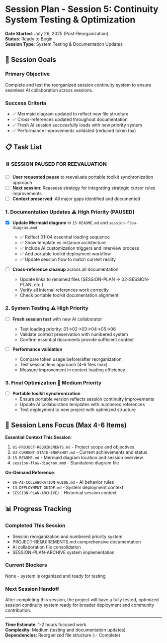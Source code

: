 # Session Plan - Session 5: Continuity System Testing & Optimization

**Date Started**: July 26, 2025 (Post-Reorganization)  
**Status**: Ready to Begin  
**Session Type**: System Testing & Documentation Updates

## 🎯 **Session Goals**

### **Primary Objective**
Complete and test the reorganized session continuity system to ensure seamless AI collaboration across sessions.

### **Success Criteria**
- ✅ Mermaid diagram updated to reflect new file structure
- ✅ Cross-references updated throughout documentation  
- ✅ Fresh AI session successfully loads with new priority system
- ✅ Performance improvements validated (reduced token tax)

## 📋 **Task List**

### **⏸️ SESSION PAUSED FOR REEVALUATION**
- [ ] **User requested pause** to reevaluate portable toolkit synchronization approach
- [ ] **Next session**: Reassess strategy for integrating strategic cursor rules improvements
- [ ] **Context preserved**: All major gaps identified and documented

### **1. Documentation Updates** ⚠ High Priority (PAUSED)
- [x] **Update Mermaid diagram** in `15-README.md` and `session-flow-diagram.mmd`
  - ✅ Reflect 01-04 essential loading sequence
  - ✅ Show template vs instance architecture  
  - ✅ Include AI customization triggers and interview process
  - ✅ Add portable toolkit deployment workflow
  - ✅ Update session flow to match current reality

- [ ] **Cross-reference cleanup** across all documentation
  - Update links to renamed files (SESSION-PLAN → 02-SESSION-PLAN, etc.)
  - Verify all internal references work correctly
  - Check portable toolkit documentation alignment

### **2. System Testing** ⚠ High Priority  
- [ ] **Fresh session test** with new AI collaborator
  - Test loading priority: 01→02→03→04→05→06
  - Validate context preservation with numbered system
  - Confirm essential documents provide sufficient context

- [ ] **Performance validation**
  - Compare token usage before/after reorganization
  - Test session lens approach (4-6 files max)
  - Measure improvement in context loading efficiency

### **3. Final Optimization** 🔧 Medium Priority
- [ ] **Portable toolkit synchronization**
  - Ensure portable version reflects session continuity improvements
  - Update AI collaboration templates with numbered references
  - Test deployment to new project with optimized structure

## 🎯 **Session Lens Focus** (Max 4-6 Items)

**Essential Context This Session**:
1. `01-PROJECT-REQUIREMENTS.md` - Project scope and objectives
2. `03-CURRENT-STATE-SNAPSHOT.md` - Current achievements and status  
3. `15-README.md` - Mermaid diagram location and session overview
4. `session-flow-diagram.mmd` - Standalone diagram file

**On-Demand Reference**:
- `06-AI-COLLABORATION-GUIDE.md` - AI behavior rules
- `13-DEPLOYMENT-GUIDE.md` - System deployment context
- `SESSION-PLAN-ARCHIVE/` - Historical session context

## 📊 **Progress Tracking**

### **Completed This Session**
- Session reorganization and numbered priority system
- PROJECT-REQUIREMENTS.md comprehensive documentation  
- AI collaboration file consolidation
- SESSION-PLAN-ARCHIVE system implementation

### **Current Blockers**
None - system is organized and ready for testing

### **Next Session Handoff**
After completing this session, the project will have a fully tested, optimized session continuity system ready for broader deployment and community contribution.

---

**Time Estimate**: 1-2 hours focused work  
**Complexity**: Medium (testing and documentation updates)  
**Dependencies**: Reorganized file structure (✅ Complete) 